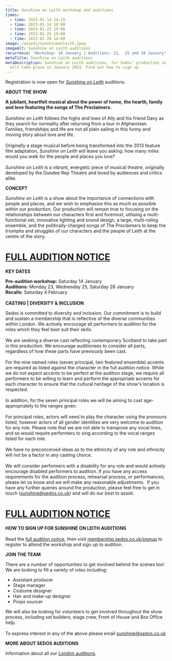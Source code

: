 ```yaml
---
title: Sunshine on Leith workshop and auditions
times:
  - time: 2023-01-14 14:15
  - time: 2023-01-14 16:00
  - time: 2023-01-23 19:00
  - time: 2023-01-25 19:00
  - time: 2023-01-28 14:00
image: /assets/sunshineonleith.jpeg
imageAlt: Sunshine on Leith auditions
recurrence: "Workshop: 14 January | Auditions: 23,  25 and 28 January"
metaTitle: Sunshine on Leith auditions
metaDescription: Sunshine on Leith auditions, for Sedos’ production in May 2023,
  will take place in January 2023. Find out how to sign up
---
```

Registration is now open for *[Sunshine on Leith](https://www.sedos.co.uk/shows/2023-sunshine-on-leith)* auditions.

**ABOUT THE SHOW**

**A jubilant, heartfelt musical about the power of home, the hearth, family and love featuring the songs of The Proclaimers.**\
\
*Sunshine on Leith* follows the highs and lows of Ally and his friend Davy as they search for normality after returning from a tour in Afghanistan. Families, friendships and life are not all plain sailing in this funny and moving story about love and life.\
\
Originally a stage musical before being transformed into the 2013 feature film adaptation, *Sunshine on Leith* will leave you asking: how many miles would you walk for the people and places you love?\
\
*Sunshine on Leith* is a vibrant, energetic piece of musical theatre, originally developed by the Dundee Rep Theatre and loved by audiences and critics alike.

**CONCEPT**

*Sunshine on Leith* is a show about the importance of connections with people and places, and we wish to emphasise this as much as possible within our production. Our production will remain true to focusing on the relationships between our characters first and foremost, utilising a multi-functional set, innovative lighting and sound design, a large, multi-roling ensemble, and the politically-charged songs of The Proclaimers to keep the triumphs and struggles of our characters and the people of Leith at the centre of the story. 

# [FULL AUDITION NOTICE]([https://www.sedos.co.uk/​sunshine/notice](https://www.sedos.co.uk/sunshine/notice))

**KEY DATES**

**Pre-audition workshop:** Saturday 14 January\
**Auditions:** Monday 23, Wednesday 25, Saturday 28 January\
**Recalls:** Saturday 4 February\
\
**CASTING | DIVERSITY & INCLUSION**

Sedos is committed to diversity and inclusion. Our commitment is to build and sustain a membership that is reflective of the diverse communities within London. We actively encourage all performers to audition for the roles which they feel best suit their skills.\
\
We are seeking a diverse cast reflecting contemporary Scotland to take part in this production. We encourage auditionees to consider all parts, regardless of how these parts have previously been cast. \
\
For the nine named roles (seven principal, two featured ensemble) accents are required as listed against the character in the full audition notice. While we do not expect accents to be perfect at the audition stage, we require all performers to be willing to learn and perform the appropriate accents for each character to ensure that the cultural heritage of the show's location is respected.\
\
In addition, for the seven principal roles we will be aiming to cast age-appropriately to the ranges given.\
\
For principal roles, actors will need to play the character using the pronouns listed, however actors of all gender identities are very welcome to audition for any role. Please note that we are not able to transpose any vocal lines, and so would require performers to sing according to the vocal ranges listed for each role.\
\
We have no preconceived ideas as to the ethnicity of any role and ethnicity will not be a factor in any casting choice. \
\
We will consider performers with a disability for any role and would actively encourage disabled performers to audition. If you have any access requirements for the audition process, rehearsal process, or performances, please let us know and we will make any reasonable adjustments.  If you have any further queries around the production, please feel free to get in touch ([sunshine@sedos.co.uk](mailto:sunshine@sedos.co.uk)) and will do our best to assist.

# [FULL AUDITION NOTICE]([https://www.sedos.co.uk/​sunshine/notice](https://www.sedos.co.uk/sunshine/notice))

**HOW TO SIGN UP FOR SUNSHINE ON LEITH AUDITIONS**\
\
Read the [full audition notice](https://www.sedos.co.uk/sunshine/notice), then visit [membership.sedos.co.uk/signup](http://membership.sedos.co.uk/signup) to register to attend the workshop and sign up to audition.

**JOIN THE TEAM**

There are a number of opportunities to get involved behind the scenes too! We are looking to fill a variety of roles including:

* Assistant producer
* Stage manager
* Costume designer
* Hair and make-up designer
* Props sourcer

We will also be looking for volunteers to get involved throughout the show process, including set builders, stage crew, Front of House and Box Office help.\
\
To express interest in any of the above please email [sunshine@sedos.co.uk](mailto:sunshine@sedos.co.uk)

**MORE ABOUT SEDOS AUDITIONS**

Information about all our [London auditions](https://www.sedos.co.uk/get-involved).